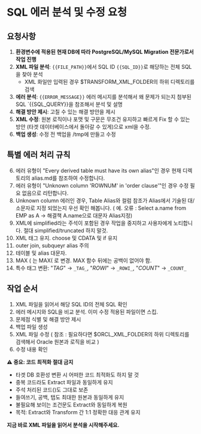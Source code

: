 # SQL 에러 분석 및 수정 요청

## 요청사항
1. **환경변수에 적용된 현재 DB에 따라 PostgreSQL/MySQL Migration 전문가로서 작업 진행**
2. **XML 파일 분석**: `{{FILE_PATH}}`에서 SQL ID `{{SQL_ID}}`로 해당하는 전체 SQL을 찾아 분석
   - XML 화일만 입력된 경우 $TRANSFORM_XML_FOLDER의 하위 디렉토리를 검색
3. **에러 분석**: `{{ERROR_MESSAGE}}` 에러 메시지를 분석해서 왜 문제가 되는지 첨부된 SQL `{{SQL_QUERY}}을 참조해서 분석 및 설명
4. **해결 방안 제시**: 고칠 수 있는 해결 방안을 제시
5. **XML 수정**: 원본 로직이나 포맷 및 구문은 무조건 유지하고 빠르게 Fix 할 수 있는 방안 (타겟 데이터베이스에서 돌아갈 수 있게)으로 xml을 수정.
6. **백업 생성**: 수정 전 백업을 /tmp에 만들고 수정

## 특별 에러 처리 규칙
6. 에러 유형이 "Every derived table must have its own alias"인 경우 현재 디렉토리의 alias.md를 참조하여 수정합니다.
7. 에러 유형이 "Unknown column 'ROWNUM' in 'order clause'"인 경우 수정 필요 없음으로 리턴합니다.
8. Unknown column 에러인 경우, Table Alias와 컬럼 참조가 Alias에서 기술된 대/소문자로 지정 되었는지 우선 확인 해봅니다. ( 예. 오류 : Select a.name from EMP as A -> 해결책 A.name으로 대문자 Alias지정)
9. XML에 simplified라는 주석이 포함된 경우 작업을 중지하고 사용자에게 노티합니다. 절대 simplified/truncated 하지 말것.
10. XML 태그 유지. choose 및 CDATA 및 if 유지
11. outer join, subqueyr alias 주의
12. 테이블 및 alias 대문자. 
13. MAX ( 는 MAX( 로 변경. MAX 함수 뒤에는 공백이 없어야 함.
14. 특수 태그 변환: "_TAG_" → `_TAG_`, "_ROWI_" → `_ROWI_`, "_COUNT_" → `_COUNT_`

## 작업 순서
1. XML 파일을 읽어서 해당 SQL ID의 전체 SQL 확인
2. 에러 메시지와 SQL을 비교 분석. 이미 수정 적용된 파일이면 스킵.
3. 문제점 식별 및 해결 방안 제시
4. 백업 파일 생성
5. XML 파일 수정 ( 참조 : 필요하다면 $ORCL_XML_FOLDER의 하위 디렉토리를 검색해서 Oracle 원본과 로직을 비교 )
6. 수정 내용 확인

**⚠️ 중요: 코드 최적화 절대 금지**
- 타겟 DB 호환성 변환 시 어떠한 코드 최적화도 하지 말 것
- 중복 코드라도 Extract 파일과 동일하게 유지
- 주석 처리된 코드(<!-- -->)도 그대로 보존
- 들여쓰기, 공백, 탭도 최대한 원본과 동일하게 유지
- 불필요해 보이는 조건문도 Extract와 동일하게 복원
- 목적: Extract와 Transform 간 1:1 정확한 대응 관계 유지

**지금 바로 XML 파일을 읽어서 분석을 시작해주세요.**